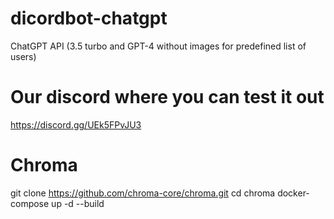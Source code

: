 # dicordbot-chatgpt

ChatGPT API (3.5 turbo and GPT-4 without images for predefined list of users)

# Our discord where you can test it out

https://discord.gg/UEk5FPvJU3

# Chroma

git clone https://github.com/chroma-core/chroma.git
cd chroma
docker-compose up -d --build
